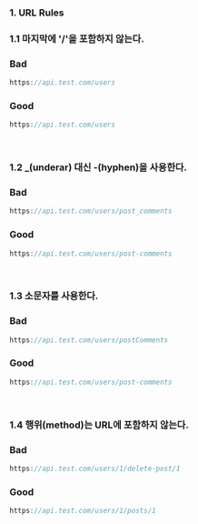 ### 1. URL Rules

### 1.1 마지막에 '/'을 포함하지 않는다.

### Bad

```Java
https://api.test.com/users
```

### Good

```Java
https://api.test.com/users
```

<br>

### 1.2 \_(underar) 대신 -(hyphen)을 사용한다.

### Bad

```Java
https://api.test.com/users/post_comments
```

### Good

```Java
https://api.test.com/users/post-comments
```

<br>

### 1.3 소문자를 사용한다.

### Bad

```Java
https://api.test.com/users/postComments
```

### Good

```Java
https://api.test.com/users/post-comments
```

<br>

### 1.4 행위(method)는 URL에 포함하지 않는다.

### Bad

```Java
https://api.test.com/users/1/delete-post/1
```

### Good

```Java
https://api.test.com/users/1/posts/1
```

<br>

